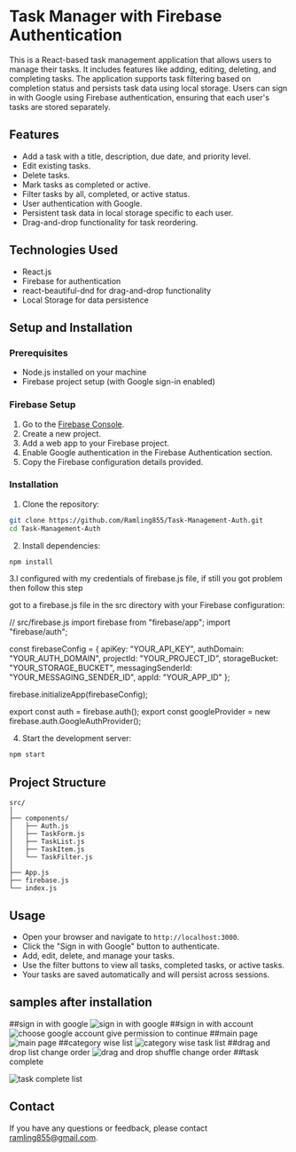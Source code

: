 
# Task Manager with Firebase Authentication

This is a React-based task management application that allows users to manage their tasks. It includes features like adding, editing, deleting, and completing tasks. The application supports task filtering based on completion status and persists task data using local storage. Users can sign in with Google using Firebase authentication, ensuring that each user's tasks are stored separately.

## Features

- Add a task with a title, description, due date, and priority level.
- Edit existing tasks.
- Delete tasks.
- Mark tasks as completed or active.
- Filter tasks by all, completed, or active status.
- User authentication with Google.
- Persistent task data in local storage specific to each user.
- Drag-and-drop functionality for task reordering.

## Technologies Used

- React.js
- Firebase for authentication
- react-beautiful-dnd for drag-and-drop functionality
- Local Storage for data persistence

## Setup and Installation

### Prerequisites

- Node.js installed on your machine
- Firebase project setup (with Google sign-in enabled)

### Firebase Setup

1. Go to the [Firebase Console](https://console.firebase.google.com/).
2. Create a new project.
3. Add a web app to your Firebase project.
4. Enable Google authentication in the Firebase Authentication section.
5. Copy the Firebase configuration details provided.

### Installation

1. Clone the repository:

```bash
git clone https://github.com/Ramling855/Task-Management-Auth.git
cd Task-Management-Auth
```

2. Install dependencies:

```bash
npm install
```
3.I configured with my credentials of firebase.js file,
 if still you got problem then follow this step

got to a firebase.js file in the src directory with your Firebase configuration:

// src/firebase.js
import firebase from "firebase/app";
import "firebase/auth";

const firebaseConfig = {
  apiKey: "YOUR_API_KEY",
  authDomain: "YOUR_AUTH_DOMAIN",
  projectId: "YOUR_PROJECT_ID",
  storageBucket: "YOUR_STORAGE_BUCKET",
  messagingSenderId: "YOUR_MESSAGING_SENDER_ID",
  appId: "YOUR_APP_ID"
};

firebase.initializeApp(firebaseConfig);

export const auth = firebase.auth();
export const googleProvider = new firebase.auth.GoogleAuthProvider();



4. Start the development server:

```bash
npm start
```

## Project Structure

```
src/
│
├── components/
│   ├── Auth.js
│   ├── TaskForm.js
│   ├── TaskList.js
│   ├── TaskItem.js
│   └── TaskFilter.js
│
├── App.js
├── firebase.js
└── index.js
```

## Usage

- Open your browser and navigate to `http://localhost:3000`.
- Click the "Sign in with Google" button to authenticate.
- Add, edit, delete, and manage your tasks.
- Use the filter buttons to view all tasks, completed tasks, or active tasks.
- Your tasks are saved automatically and will persist across sessions.
## samples after installation
##sign in with google
![sign in with google](https://github.com/Ramling855/Ramling855-Task-Management-Application/assets/99536932/025b94d1-9cd6-4fe7-a576-9e8d4877cf3e)
##sign in with account
![choose google account give permission to continue](https://github.com/Ramling855/Ramling855-Task-Management-Application/assets/99536932/4fae8f3e-e98b-40f1-9c85-756033f10ff4)
##main page
![main page](https://github.com/Ramling855/Ramling855-Task-Management-Application/assets/99536932/1b95d576-5487-4387-95e6-fb7a372cec54)
##category wise list
![category wise task list](https://github.com/Ramling855/Ramling855-Task-Management-Application/assets/99536932/c7338e1a-61a6-49b3-9b9a-e2f3fdf8fd12)
##drag and drop list change order
![drag and drop shuffle change order](https://github.com/Ramling855/Ramling855-Task-Management-Application/assets/99536932/ead4100a-bf0c-4ab8-be39-8114e390fdf4)
##task complete

![task complete list](https://github.com/Ramling855/Ramling855-Task-Management-Application/assets/99536932/4060ac63-c8ea-458e-a3c4-97ed297d25bd)




## Contact

If you have any questions or feedback, please contact ramling855@gmail.com.
